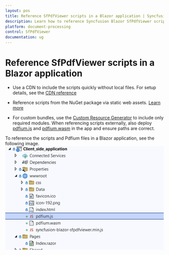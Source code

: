 ```yaml
---
layout: pos
title: Reference SfPdfViewer scripts in a Blazor application | Syncfusion
description: Learn how to reference Syncfusion Blazor SfPdfViewer scripts using a CDN, static web assets, or custom resources, including deploying pdfium files.
platform: document-processing
control: SfPdfViewer
documentation: ug
---
```


# Reference SfPdfViewer scripts in a Blazor application

* Use a CDN to include the scripts quickly without local files. For setup details, see the [CDN reference](https://blazor.syncfusion.com/documentation/common/adding-script-references#cdn-reference)

* Reference scripts from the NuGet package via static web assets. [Learn more](https://blazor.syncfusion.com/documentation/common/adding-script-references#static-web-assets)

* For custom bundles, use the [Custom Resource Generator](https://blazor.syncfusion.com/documentation/common/custom-resource-generator) to include only required modules. When referencing scripts externally, also deploy [pdfium.js](https://github.com/SyncfusionExamples/blazor-pdf-viewer-examples/blob/master/Common/Pdfium%20files/pdfium.js) and [pdfium.wasm](https://github.com/SyncfusionExamples/blazor-pdf-viewer-examples/blob/master/Common/Pdfium%20files/pdfium.wasm) in the app and ensure paths are correct.

To reference the scripts and Pdfium files in a Blazor application, see the following image.
![Script references and Pdfium files for Blazor SfPdfViewer](../images/pdfium.png)